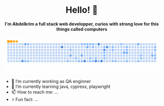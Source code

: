 <div align="center">
  <h1 alig="center">Hello! 👋</h1>
  <h4 align="center">I'm <strong>Abdelkrim</strong> a full stack web developper, curios with strong love for this things called computers</h4>
</div>
<div>
  <a href="#">
    <img src="https://github.com/AbdelkrimElAyachi/AbdelkrimElAyachi/blob/output/ocean.gif" />
  </a>
</div>



- 🔭 I’m currently working as QA enginner
- 🌱 I’m currently learning java, cypress, playwright
- 📫 How to reach me: ...
- ⚡ Fun fact: ...

